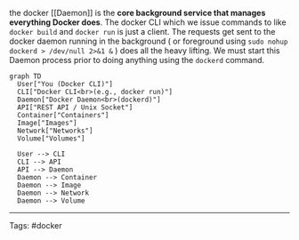 the docker [[Daemon]] is the **core background service that manages everything Docker does**. The docker CLI which we issue commands to like `docker build` and `docker run` is just a client. The requests get sent to the docker daemon running in the background ( or foreground using `sudo nohup dockerd > /dev/null 2>&1 &` ) does all the heavy lifting. We must start this Daemon process prior to doing anything using the `dockerd` command. 


```mermaid
graph TD
  User["You (Docker CLI)"]
  CLI["Docker CLI<br>(e.g., docker run)"]
  Daemon["Docker Daemon<br>(dockerd)"]
  API["REST API / Unix Socket"]
  Container["Containers"]
  Image["Images"]
  Network["Networks"]
  Volume["Volumes"]

  User --> CLI
  CLI --> API
  API --> Daemon
  Daemon --> Container
  Daemon --> Image
  Daemon --> Network
  Daemon --> Volume
```


___
Tags: #docker